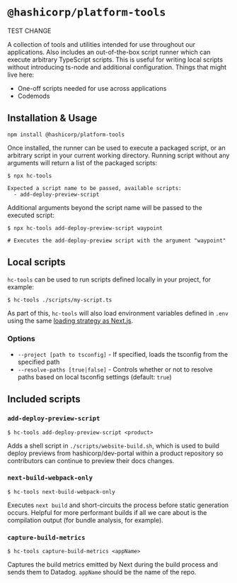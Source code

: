 # `@hashicorp/platform-tools`

TEST CHANGE

A collection of tools and utilities intended for use throughout our applications. Also includes an out-of-the-box script runner which can execute arbitrary TypeScript scripts. This is useful for writing local scripts without introducing ts-node and additional configuration. Things that might live here:

- One-off scripts needed for use across applications
- Codemods

## Installation & Usage

```shell
npm install @hashicorp/platform-tools
```

Once installed, the runner can be used to execute a packaged script, or an arbitrary script in your current working directory. Running script without any arguments will return a list of the packaged scripts:

```shell
$ npx hc-tools

Expected a script name to be passed, available scripts:
  - add-deploy-preview-script
```

Additional arguments beyond the script name will be passed to the executed script:

```shell
$ npx hc-tools add-deploy-preview-script waypoint

# Executes the add-deploy-preview script with the argument "waypoint"
```

## Local scripts

`hc-tools` can be used to run scripts defined locally in your project, for example:

```shell
$ hc-tools ./scripts/my-script.ts
```

As part of this, `hc-tools` will also load environment variables defined in `.env` using the same [loading strategy as Next.js](https://www.npmjs.com/package/@next/env).

### Options

- `--project [path to tsconfig]` - If specified, loads the tsconfig from the specified path
- `--resolve-paths [true|false]` - Controls whether or not to resolve paths based on local tsconfig settings (default: `true`)

## Included scripts

### `add-deploy-preview-script`

```shell
$ hc-tools add-deploy-preview-script <product>
```

Adds a shell script in `./scripts/website-build.sh`, which is used to build deploy previews from hashicorp/dev-portal within a product repository so contributors can continue to preview their docs changes.

### `next-build-webpack-only`

```shell
$ hc-tools next-build-webpack-only
```

Executes `next build` and short-circuits the process before static generation occurs. Helpful for more performant builds if all we care about is the compilation output (for bundle analysis, for example).

### `capture-build-metrics`

```shell
$ hc-tools capture-build-metrics <appName>
```

Captures the build metrics emitted by Next during the build process and sends them to Datadog. `appName` should be the name of the repo.
